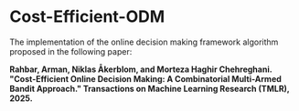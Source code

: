 # Cost-Efficient-ODM
The implementation of the online decision making framework algorithm proposed in the following paper:

**Rahbar, Arman, Niklas Åkerblom, and Morteza Haghir Chehreghani. "Cost-Efficient Online Decision Making: A Combinatorial Multi-Armed Bandit Approach." Transactions on Machine Learning Research (TMLR), 2025.**
